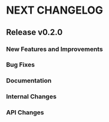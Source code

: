 # NEXT CHANGELOG

## Release v0.2.0

### New Features and Improvements

### Bug Fixes

### Documentation

### Internal Changes

### API Changes